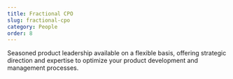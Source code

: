 ```yaml
---
title: Fractional CPO
slug: fractional-cpo
category: People
order: 8
---
```

Seasoned product leadership available on a flexible basis, offering strategic direction and expertise to optimize your product development and management processes.
